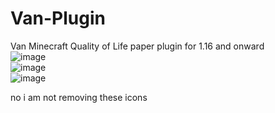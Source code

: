 # Van-Plugin
Van Minecraft Quality of Life paper plugin for 1.16 and onward                                                                                                                                                                                                                                                                                                                                                
![image](https://github.com/Blaze276/Van-Plugin/assets/109112309/6705f080-d989-43f8-8201-693af55dc82d)                                                                                                                                                                                                                                                                                                  
![image](https://github.com/Blaze276/Van-Plugin/assets/109112309/4676ede5-c9ce-4eea-a452-aee991934726)                                                                                                                                                                                                                                                                                                  
![image](https://github.com/Blaze276/Van-Plugin/assets/109112309/affccf48-ab68-4aca-b7ea-3d7ee4522d9f)


no i am not removing these icons


 

